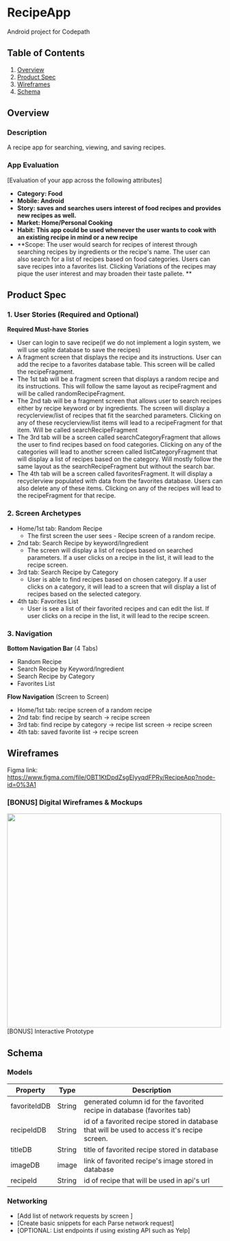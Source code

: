# RecipeApp
Android project for Codepath

## Table of Contents
1. [Overview](#Overview)
1. [Product Spec](#Product-Spec)
1. [Wireframes](#Wireframes)
2. [Schema](#Schema)

## Overview
### Description
A recipe app for searching, viewing, and saving recipes.

### App Evaluation
[Evaluation of your app across the following attributes]
- **Category: Food**
- **Mobile: Android**
- **Story: saves and searches users interest of food recipes and provides new recipes as well.**
- **Market: Home/Personal Cooking**
- **Habit: This app could be used whenever the user wants to cook with an existing recipe in mind or a new recipe**
- **Scope: The user would search for recipes of interest through searching recipes by ingredients or the recipe's name. The user can also search for a list of recipes based on food categories. Users can save recipes into a favorites list. Clicking Variations of the recipes may pique the user interest and may broaden their taste pallete. **

## Product Spec

### 1. User Stories (Required and Optional)

**Required Must-have Stories**

* User can login to save recipe(if we do not implement a login system, we will use sqlite database to save the recipes)
* A fragment screen that displays the recipe and its instructions. User can add the recipe to a favorites database table. This screen will be called the recipeFragment.
* The 1st tab will be a fragment screen that displays a random recipe and its instructions. This will follow the same layout as recipeFragment and will be called randomRecipeFragment.
* The 2nd tab will be a fragment screen that allows user to search recipes either by recipe keyword or by ingredients. The screen will display a recyclerview/list of recipes that fit the searched parameters. Clicking on any of these recyclerview/list items will lead to a recipeFragment for that item. Will be called searchRecipeFragment
* The 3rd tab will be a screen called searchCategoryFragment that allows the user to find recipes based on food categories. Clicking on any of the categories will lead to another screen called listCategoryFragment that will display a list of recipes based on the category. Will mostly follow the same layout as the searchRecipeFragment but without the search bar. 
* The 4th tab will be a screen called favoritesFragment. It will display a recyclerview populated with data from the favorites database. Users can also delete any of these items. Clicking on any of the recipes will lead to the recipeFragment for that recipe.

### 2. Screen Archetypes

* Home/1st tab: Random Recipe 
    * The first screen the user sees - Recipe screen of a random recipe.  
* 2nd tab: Search Recipe by keyword/Ingredient
    * The screen will display a list of recipes based on searched parameters. If a user clicks on a recipe in the list, it will lead to the recipe screen.
* 3rd tab: Search Recipe by Category
    * User is able to find recipes based on chosen category. If a user clicks on a category, it will lead to a screen that will display a list of recipes based on the selected category.
* 4th tab: Favorites List
    * User is see a list of their favorited recipes and can edit the list. If user clicks on a recipe in the list, it will lead to the recipe screen.

### 3. Navigation

**Bottom Navigation Bar** (4 Tabs) 
* Random Recipe
* Search Recipe by Keyword/Ingredient
* Search Recipe by Category
* Favorites List


**Flow Navigation** (Screen to Screen)

* Home/1st tab: recipe screen of a random recipe
* 2nd tab: find recipe by search -> recipe screen
* 3rd tab: find recipe by category -> recipe list screen -> recipe screen  
* 4th tab: saved favorite list -> recipe screen

## Wireframes
Figma link: 
https://www.figma.com/file/OBT1KtDpdZsgEIyyqdFPRy/RecipeApp?node-id=0%3A1

### [BONUS] Digital Wireframes & Mockups
<img src="https://user-images.githubusercontent.com/66243489/138971497-b5874eb5-12de-40e0-a51c-11bde74f915e.png" height=500>
[BONUS] Interactive Prototype

## Schema 
### Models
   | Property      | Type     | Description |
   | ------------- | -------- | ------------|
   | favoriteIdDB      | String   | generated column id for the favorited recipe in database (favorites tab) |
   | recipeIdDB        | String | id of a favorited recipe stored in database that will be used to access it's recipe screen.|
   | titleDB        | String    | title of favorited recipe stored in database |
   | imageDB       | image   | link of favorited recipe's image stored in database |
   | recipeId | String   | id of recipe that will be used in api's url |
### Networking
- [Add list of network requests by screen ]
- [Create basic snippets for each Parse network request]
- [OPTIONAL: List endpoints if using existing API such as Yelp]
